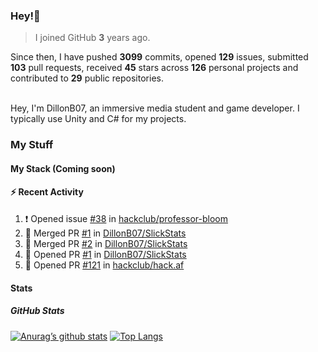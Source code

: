 ### Hey!👋
<!-- [![Banner](banner.png)](https://dillonb07.is-a.dev) -->


> I joined GitHub **3** years ago.

Since then, I have pushed **3099** commits, opened **129** issues, submitted **103** pull requests, received **45** stars across **126** personal projects and contributed to **29** public repositories.

<br>
Hey, I'm DillonB07, an immersive media student and game developer. I typically use Unity and C# for my projects.

<br>

### My Stuff

#### My Stack (Coming soon)

#### :zap: Recent Activity

<!--START_SECTION:activity-->
1. ❗ Opened issue [#38](https://github.com/hackclub/professor-bloom/issues/38) in [hackclub/professor-bloom](https://github.com/hackclub/professor-bloom)
2. 🎉 Merged PR [#1](https://github.com/DillonB07/SlickStats/pull/1) in [DillonB07/SlickStats](https://github.com/DillonB07/SlickStats)
3. 🎉 Merged PR [#2](https://github.com/DillonB07/SlickStats/pull/2) in [DillonB07/SlickStats](https://github.com/DillonB07/SlickStats)
4. 💪 Opened PR [#1](https://github.com/DillonB07/SlickStats/pull/1) in [DillonB07/SlickStats](https://github.com/DillonB07/SlickStats)
5. 💪 Opened PR [#121](https://github.com/hackclub/hack.af/pull/121) in [hackclub/hack.af](https://github.com/hackclub/hack.af)
<!--END_SECTION:activity-->

#### Stats

##### GitHub Stats
[![Anurag’s github stats](https://github-readme-stats.vercel.app/api?username=dillonb07&show_icons=true&theme=radical)](https://github.com/dillonb07)
[![Top Langs](https://github-readme-stats.vercel.app/api/top-langs/?username=dillonb07&layout=compact&theme=radical)](https://github.com/dillonb07)
